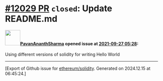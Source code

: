 # [\#12029 PR](https://github.com/ethereum/solidity/pull/12029) `closed`: Update README.md

#### <img src="https://avatars.githubusercontent.com/u/86551444?u=451b8000b72c9c71626d1789747e2f244079facc&v=4" width="50">[PavanAnanthSharma](https://github.com/PavanAnanthSharma) opened issue at [2021-09-27 05:28](https://github.com/ethereum/solidity/pull/12029):

Using different versions of solidity for writing Hello World




-------------------------------------------------------------------------------



[Export of Github issue for [ethereum/solidity](https://github.com/ethereum/solidity). Generated on 2024.12.15 at 06:45:24.]
